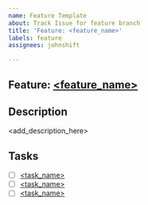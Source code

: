 ```yaml
---
name: Feature Template
about: Track Issue for feature branch
title: 'Feature: <feature_name>'
labels: feature
assignees: johnshift

---
```


## Feature: [<feature_name>](<link_to_branch_or_pr>)

## Description
<add_description_here>

## Tasks
- [ ] [<task_name>](<link_to_issue>)
- [ ] [<task_name>](<link_to_issue>)
- [ ] [<task_name>](<link_to_issue>)
